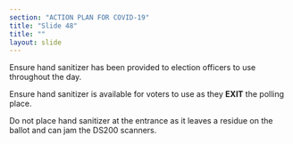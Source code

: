 ```yaml
---
section: "ACTION PLAN FOR COVID-19"
title: "Slide 48"
title: ""
layout: slide
---
```


Ensure hand sanitizer has been provided to election officers to use throughout the day.

Ensure hand sanitizer is available for voters to use as they **EXIT** the polling place.

Do not place hand sanitizer at the entrance as it leaves a residue on the ballot and can jam the DS200 scanners.





